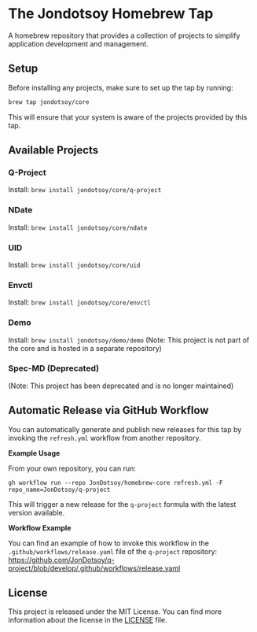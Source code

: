 # The Jondotsoy Homebrew Tap

A homebrew repository that provides a collection of projects to simplify application development and management.

## Setup

Before installing any projects, make sure to set up the tap by running:

```bash
brew tap jondotsoy/core
```

This will ensure that your system is aware of the projects provided by this tap.

## Available Projects

### Q-Project

Install: `brew install jondotsoy/core/q-project`

### NDate

Install: `brew install jondotsoy/core/ndate`

### UID

Install: `brew install jondotsoy/core/uid`

### Envctl

Install: `brew install jondotsoy/core/envctl`

### Demo

Install: `brew install jondotsoy/demo/demo` (Note: This project is not part of the core and is hosted in a separate repository)

### Spec-MD (Deprecated)

(Note: This project has been deprecated and is no longer maintained)

## Automatic Release via GitHub Workflow

You can automatically generate and publish new releases for this tap by invoking the `refresh.yml` workflow from another repository.

**Example Usage**

From your own repository, you can run:

```shell
gh workflow run --repo JonDotsoy/homebrew-core refresh.yml -F repo_name=JonDotsoy/q-project
```

This will trigger a new release for the `q-project` formula with the latest version available.

**Workflow Example**

You can find an example of how to invoke this workflow in the `.github/workflows/release.yaml` file of the `q-project` repository: https://github.com/JonDotsoy/q-project/blob/develop/.github/workflows/release.yaml

## License

This project is released under the MIT License. You can find more information about the license in the [LICENSE](./LICENSE) file.
